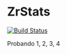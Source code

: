 # ZrStats
[![Build Status](https://travis-ci.org/ZR-TECDI/zrstats.svg?branch=master)](https://travis-ci.org/ZR-TECDI/zrstats)

Probando 1, 2, 3, 4